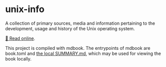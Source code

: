 # unix-info
A collection of primary sources, media and information pertaining to the development, usage and history of the Unix operating system.

[📖 Read online](https://dra.vin/unix-info/).

This project is compiled with mdbook. The entrypoints of mdbook are book.toml and [the local SUMMARY.md](./src/SUMMARY.md), which may be used for viewing the book locally.

